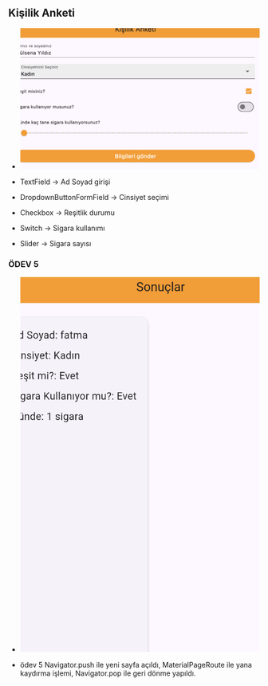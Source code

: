 ## Kişilik Anketi

- <img src= "/assets/Screen.jpeg.png"/>

- TextField → Ad Soyad girişi

- DropdownButtonFormField → Cinsiyet seçimi

- Checkbox → Reşitlik durumu

- Switch → Sigara kullanımı

- Slider → Sigara sayısı

### ÖDEV 5

- <img src= "/assets/screen1.jpeg.png"/>

- ödev 5 Navigator.push ile yeni sayfa açıldı, MaterialPageRoute ile yana kaydırma işlemi, Navigator.pop ile geri dönme yapıldı.

